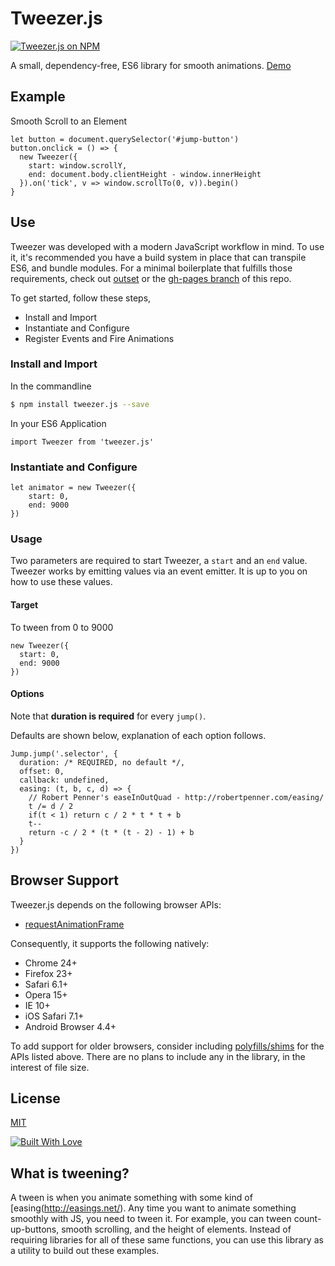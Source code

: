# Tweezer.js

[![Tweezer.js on NPM](https://img.shields.io/npm/v/tweezer.js.svg)](https://www.npmjs.com/package/tweezer.js)

A small, dependency-free, ES6 library for smooth animations. [Demo](http://jaxgeller.com/tweezer.js/)

## Example

Smooth Scroll to an Element
```es6
let button = document.querySelector('#jump-button')
button.onclick = () => {
  new Tweezer({
    start: window.scrollY,
    end: document.body.clientHeight - window.innerHeight
  }).on('tick', v => window.scrollTo(0, v)).begin()
}
```

## Use

Tweezer was developed with a modern JavaScript workflow in mind. To use it, it's recommended you have a build system in place that can transpile ES6, and bundle modules. For a minimal boilerplate that fulfills those requirements, check out [outset](https://github.com/callmecavs/outset) or the [gh-pages branch](https://github.com/jaxgeller/tweezer.js/tree/gh-pages) of this repo.

To get started, follow these steps,

+ Install and Import
+ Instantiate and Configure
+ Register Events and Fire Animations

### Install and Import

In the commandline
```bash
$ npm install tweezer.js --save
```
In your ES6 Application

```es6
import Tweezer from 'tweezer.js'
```

### Instantiate and Configure

```es6
let animator = new Tweezer({
    start: 0,
    end: 9000
})
```

### Usage

Two parameters are required to start Tweezer, a `start` and an `end` value. Tweezer works by emitting values via an event emitter. It is up to you on how to use these values.

#### Target

To tween from 0 to 9000

```es6
new Tweezer({
  start: 0,
  end: 9000
})
```

#### Options

Note that **duration is required** for every `jump()`.

Defaults are shown below, explanation of each option follows.

```es6
Jump.jump('.selector', {
  duration: /* REQUIRED, no default */,
  offset: 0,
  callback: undefined,
  easing: (t, b, c, d) => {
    // Robert Penner's easeInOutQuad - http://robertpenner.com/easing/
    t /= d / 2
    if(t < 1) return c / 2 * t * t + b
    t--
    return -c / 2 * (t * (t - 2) - 1) + b
  }
})
```

## Browser Support

Tweezer.js depends on the following browser APIs:

* [requestAnimationFrame](https://developer.mozilla.org/en-US/docs/Web/API/window/requestAnimationFrame)

Consequently, it supports the following natively:

* Chrome 24+
* Firefox 23+
* Safari 6.1+
* Opera 15+
* IE 10+
* iOS Safari 7.1+
* Android Browser 4.4+

To add support for older browsers, consider including [polyfills/shims](https://gist.github.com/paulirish/1579671) for the APIs listed above. There are no plans to include any in the library, in the interest of file size.

## License

[MIT](https://github.com/jaxgeller/tweezer.js/blob/master/LICENSE)

[![Built With Love](http://forthebadge.com/images/badges/built-with-love.svg)](http://forthebadge.com)



## What is tweening?

A tween is when you animate something with some kind of [easing(http://easings.net/). Any time you want to animate something smoothly with JS, you need to tween it. For example, you can tween count-up-buttons, smooth scrolling, and the height of elements. Instead of requiring libraries for all of these same functions, you can use this library as a utility to build out these examples.
